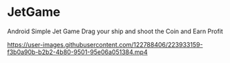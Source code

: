 # JetGame
Android Simple Jet Game 
Drag your ship and shoot the Coin and Earn Profit



https://user-images.githubusercontent.com/122788406/223933159-f3b0a90b-b2b2-4b80-9501-95e06a051384.mp4

